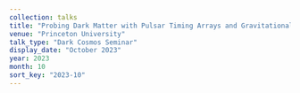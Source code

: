 ```yaml
---
collection: talks
title: "Probing Dark Matter with Pulsar Timing Arrays and Gravitational Wave Detectors"
venue: "Princeton University"
talk_type: "Dark Cosmos Seminar"
display_date: "October 2023"
year: 2023
month: 10
sort_key: "2023-10"
---
```

